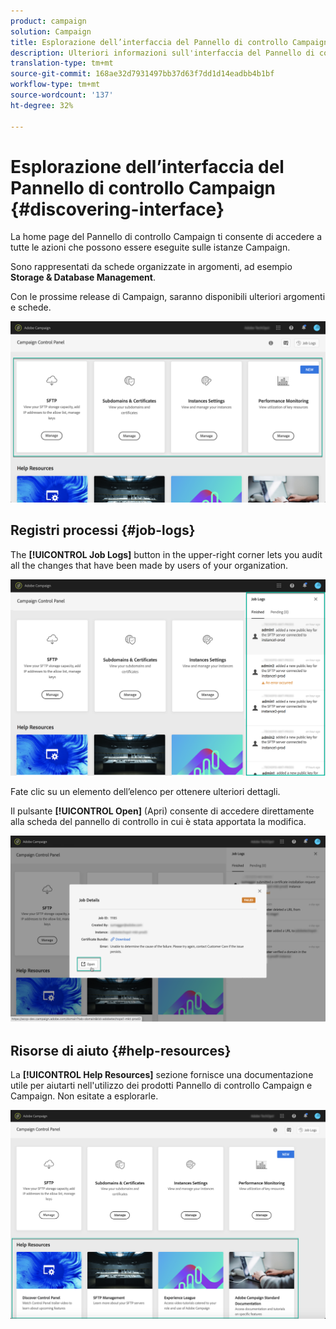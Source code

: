 ```yaml
---
product: campaign
solution: Campaign
title: Esplorazione dell’interfaccia del Pannello di controllo Campaign
description: Ulteriori informazioni sull'interfaccia del Pannello di controllo Campaign
translation-type: tm+mt
source-git-commit: 168ae32d7931497bb37d63f7dd1d14eadbb4b1bf
workflow-type: tm+mt
source-wordcount: '137'
ht-degree: 32%

---
```



# Esplorazione dell’interfaccia del Pannello di controllo Campaign {#discovering-interface}

La home page del Pannello di controllo Campaign ti consente di accedere a tutte le azioni che possono essere eseguite sulle istanze Campaign.

Sono rappresentati da schede organizzate in argomenti, ad esempio **Storage &amp; Database Management**.

Con le prossime release di Campaign, saranno disponibili ulteriori argomenti e schede.

![](assets/control_panel_interface.png)

## Registri processi {#job-logs}

The **[!UICONTROL Job Logs]** button in the upper-right corner lets you audit all the changes that have been made by users of your organization.

![](assets/control_panel_interface2.png)

Fate clic su un elemento dell’elenco per ottenere ulteriori dettagli.

Il pulsante **[!UICONTROL Open]** (Apri) consente di accedere direttamente alla scheda del pannello di controllo in cui è stata apportata la modifica.

![](assets/control_panel_logdetails.png)

## Risorse di aiuto {#help-resources}

La **[!UICONTROL Help Resources]** sezione fornisce una documentazione utile per aiutarti nell&#39;utilizzo dei prodotti Pannello di controllo Campaign e Campaign. Non esitate a esplorarle.

![](assets/helpresources.png)
